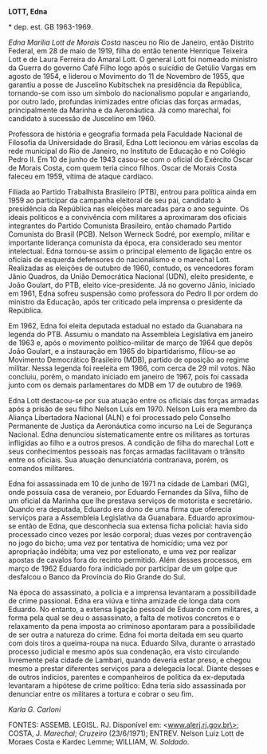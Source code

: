 **LOTT, Edna**

\* dep. est. GB 1963-1969.

*Edna Marília Lott de Morais Costa* nasceu no Rio de Janeiro, então
Distrito Federal, em 28 de maio de 1919, filha do então tenente Henrique
Teixeira Lott e de Laura Ferreira do Amaral Lott. O general Lott foi
nomeado ministro da Guerra do governo Café Filho logo após o suicídio de
Getúlio Vargas em agosto de 1954, e liderou o Movimento do 11 de
Novembro de 1955, que garantiu a posse de Juscelino Kubitschek na
presidência da República, tornando-se com isso um símbolo do
nacionalismo popular e angariando, por outro lado, profundas inimizades
entre oficias das forças armadas, principalmente da Marinha e da
Aeronáutica. Já como marechal, foi candidato à sucessão de Juscelino em
1960.

Professora de história e geografia formada pela Faculdade Nacional de
Filosofia da Universidade do Brasil, Edna Lott lecionou em várias
escolas da rede municipal do Rio de Janeiro, no Instituto de Educação e
no Colégio Pedro II. Em 10 de junho de 1943 casou-se com o oficial do
Exército Oscar de Morais Costa, com quem teria cinco filhos. Oscar de
Morais Costa faleceu em 1959, vítima de ataque cardíaco.

Filiada ao Partido Trabalhista Brasileiro (PTB), entrou para política
ainda em 1959 ao participar da campanha eleitoral de seu pai, candidato
à presidência da República nas eleições marcadas para o ano seguinte. Os
ideais políticos e a convivência com militares a aproximaram dos
oficiais integrantes do Partido Comunista Brasileiro, então chamado
Partido Comunista do Brasil (PCB). Nelson Werneck Sodré, por exemplo,
militar e importante liderança comunista da época, era considerado seu
mentor intelectual. Edna tornou-se assim o principal elemento de ligação
entre os oficiais de esquerda defensores do nacionalismo e o marechal
Lott. Realizadas as eleições de outubro de 1960, contudo, os vencedores
foram Jânio Quadros, da União Democrática Nacional (UDN), eleito
presidente, e João Goulart, do PTB, eleito vice-presidente. Já no
governo Jânio, iniciado em 1961, Edna sofreu suspensão como professora
do Pedro II por ordem do ministro da Educação, após ter criticado pela
imprensa o presidente da República.

Em 1962, Edna foi eleita deputada estadual no estado da Guanabara na
legenda do PTB. Assumiu o mandato na Assembleia Legislativa em janeiro
de 1963 e, após o movimento político-militar de março de 1964 que depôs
João Goulart, e a instauração em 1965 do bipartidarismo, filiou-se ao
Movimento Democrático Brasileiro (MDB), partido de oposição ao regime
militar. Nessa legenda foi reeleita em 1966, com cerca de 29 mil votos.
Não concluiu, porém, o mandato iniciado em janeiro de 1967, pois foi
cassada junto com os demais parlamentares do MDB em 17 de outubro de
1969.

Edna Lott destacou-se por sua atuação entre os oficiais das forças
armadas após a prisão de seu filho Nelson Luís em 1970. Nelson Luís era
membro da Aliança Libertadora Nacional (ALN) e foi processado pelo
Conselho Permanente de Justiça da Aeronáutica como incurso na Lei de
Segurança Nacional. Edna denunciou sistematicamente entre os militares
as torturas infligidas ao filho e a outros presos. A condição de filha
do marechal Lott e seus conhecimentos pessoais nas forças armadas
facilitavam o trânsito entre os oficiais. Sua atuação denunciatória
contrariava, porém, os comandos militares.

Edna foi assassinada em 10 de junho de 1971 na cidade de Lambari (MG),
onde possuía casa de veraneio, por Eduardo Fernandes da Silva, filho de
um oficial da Marinha que lhe prestava serviços de motorista e
secretário. Quando era deputada, Eduardo era dono de uma firma que
oferecia serviços para a Assembleia Legislativa da Guanabara. Eduardo
aproximou-se então de Edna, que desconhecia sua extensa ficha policial:
havia sido processado cinco vezes por lesão corporal; duas vezes por
contravenção no jogo do bicho; uma vez por tentativa de homicídio; uma
vez por apropriação indébita; uma vez por estelionato, e uma vez por
realizar apostas de cavalos fora do recinto permitido. Além desses
processos, em março de 1962 Eduardo fora indiciado por participar de um
golpe que desfalcou o Banco da Província do Rio Grande do Sul.

Na época do assassinato, a polícia e a imprensa levantaram a
possibilidade de crime passional. Edna era viúva e tinha amizade de
longa data com Eduardo. No entanto, a extensa ligação pessoal de Eduardo
com militares, a forma pela qual se deu o assassinato, a falta de
motivos concretos e o relaxamento da pena imposta ao criminoso apontaram
para a possibilidade de ser outra a natureza do crime. Edna foi morta
deitada em seu quarto com dois tiros a queima-roupa na nuca. Eduardo
Silva, durante o arrastado processo judicial e mesmo após sua
condenação, era visto circulando livremente pela cidade de Lambari,
quando deveria estar preso, e chegou mesmo a prestar diferentes serviços
para a delegacia local. Diante desses e de outros indícios, parentes e
companheiros de política da ex-deputada levantaram a hipótese de crime
político: Edna teria sido assassinada por denunciar entre os militares a
tortura e cobrar o seu fim.

*Karla G. Carloni*

FONTES: ASSEMB. LEGISL. RJ. Disponível em: \<www.alerj.rj.gov.br\>;
COSTA, J. *Marechal*; *Cruzeiro* (23/6/1971); ENTREV. Nelson Luiz Lott
de Moraes Costa e Kardec Lemme; WILLIAM, W. *Soldado*.
